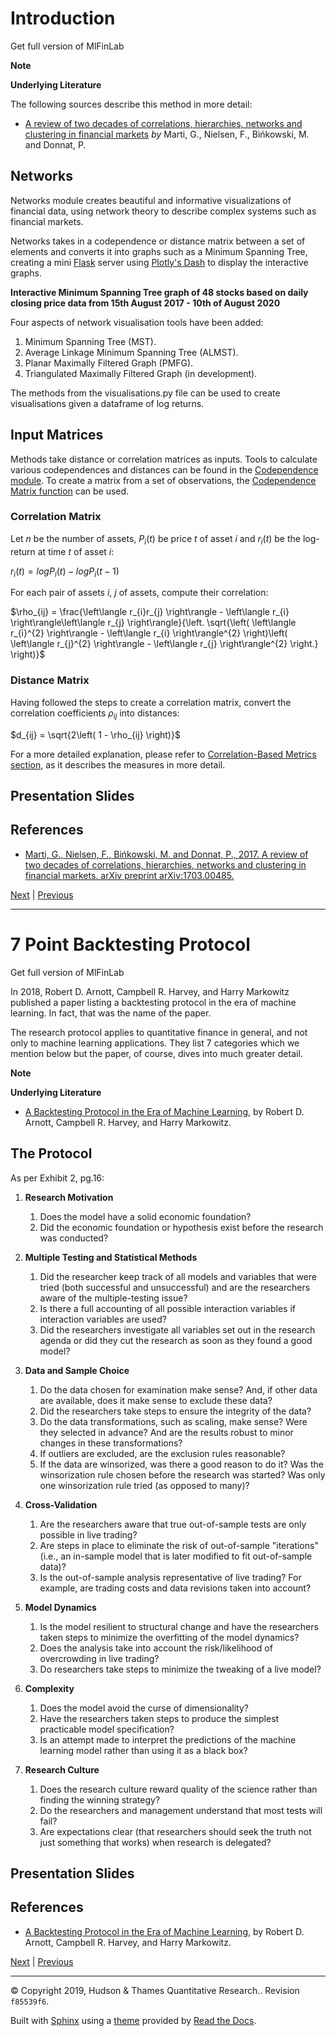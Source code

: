 # Introduction

Get full version of MlFinLab

**Note**

**Underlying Literature**

The following sources describe this method in more detail:

- [A review of two decades of correlations, hierarchies, networks and clustering in financial markets](https://arxiv.org/abs/1703.00485) *by* Marti, G., Nielsen, F., Bińkowski, M. and Donnat, P.

## Networks

Networks module creates beautiful and informative visualizations of financial data, using network theory to describe complex systems such as financial markets.

Networks takes in a codependence or distance matrix between a set of elements and converts it into graphs such as a Minimum Spanning Tree, creating a mini [Flask](https://flask.palletsprojects.com) server using [Plotly's Dash](https://dash.plotly.com) to display the interactive graphs.

**Interactive Minimum Spanning Tree graph of 48 stocks based on daily closing price data from 15th August 2017 - 10th of August 2020**

Four aspects of network visualisation tools have been added:

1. Minimum Spanning Tree (MST).
2. Average Linkage Minimum Spanning Tree (ALMST).
3. Planar Maximally Filtered Graph (PMFG).
4. Triangulated Maximally Filtered Graph (in development).

The methods from the visualisations.py file can be used to create visualisations given a dataframe of log returns.

## Input Matrices

Methods take distance or correlation matrices as inputs. Tools to calculate various codependences and distances can be found in the [Codependence module](../codependence/introduction.html#codependence-introduction). To create a matrix from a set of observations, the [Codependence Matrix function](../codependence/codependence_matrix.html#codependence-codependence-matrix) can be used.

### Correlation Matrix

Let $n$ be the number of assets, $P_{i}(t)$ be price $t$ of asset $i$ and $r_{i}(t)$ be the log-return at time $t$ of asset $i$:

$r_{i}(t) = logP_{i}(t) - logP_{i}(t - 1)$

For each pair of assets $i$, $j$ of assets, compute their correlation:

$\rho_{ij} = \frac{\left\langle r_{i}r_{j} \right\rangle - \left\langle r_{i} \right\rangle\left\langle r_{j} \right\rangle}{\left. \sqrt{\left( \left\langle r_{i}^{2} \right\rangle - \left\langle r_{i} \right\rangle^{2} \right)\left( \left\langle r_{j}^{2} \right\rangle - \left\langle r_{j} \right\rangle^{2} \right.} \right)}$

### Distance Matrix

Having followed the steps to create a correlation matrix, convert the correlation coefficients $\rho_{ij}$ into distances:

$d_{ij} = \sqrt{2\left( 1 - \rho_{ij} \right)}$

For a more detailed explanation, please refer to [Correlation-Based Metrics section](../codependence/correlation_based_metrics.html#codependence-correlation-based-metrics), as it describes the measures in more detail.

## Presentation Slides

## References

- [Marti, G., Nielsen, F., Bińkowski, M. and Donnat, P., 2017. A review of two decades of correlations, hierarchies, networks and clustering in financial markets. arXiv preprint arXiv:1703.00485.](https://arxiv.org/pdf/1703.00485.pdf)

[Next](mst.html) | [Previous](../data_generation/data_verification.html)

---

# 7 Point Backtesting Protocol

Get full version of MlFinLab

In 2018, Robert D. Arnott, Campbell R. Harvey, and Harry Markowitz published a paper listing a backtesting protocol in the era of machine learning. In fact, that was the name of the paper.

The research protocol applies to quantitative finance in general, and not only to machine learning applications. They list 7 categories which we mention below but the paper, of course, dives into much greater detail.

**Note**

**Underlying Literature**

- [A Backtesting Protocol in the Era of Machine Learning](https://papers.ssrn.com/sol3/papers.cfm?abstract_id=3275654), by Robert D. Arnott, Campbell R. Harvey, and Harry Markowitz.

## The Protocol

As per Exhibit 2, pg.16:

1. **Research Motivation**
   1. Does the model have a solid economic foundation?
   2. Did the economic foundation or hypothesis exist before the research was conducted?

2. **Multiple Testing and Statistical Methods**
   1. Did the researcher keep track of all models and variables that were tried (both successful and unsuccessful) and are the researchers aware of the multiple-testing issue?
   2. Is there a full accounting of all possible interaction variables if interaction variables are used?
   3. Did the researchers investigate all variables set out in the research agenda or did they cut the research as soon as they found a good model?

3. **Data and Sample Choice**
   1. Do the data chosen for examination make sense? And, if other data are available, does it make sense to exclude these data?
   2. Did the researchers take steps to ensure the integrity of the data?
   3. Do the data transformations, such as scaling, make sense? Were they selected in advance? And are the results robust to minor changes in these transformations?
   4. If outliers are excluded, are the exclusion rules reasonable?
   5. If the data are winsorized, was there a good reason to do it? Was the winsorization rule chosen before the research was started? Was only one winsorization rule tried (as opposed to many)?

4. **Cross-Validation**
   1. Are the researchers aware that true out-of-sample tests are only possible in live trading?
   2. Are steps in place to eliminate the risk of out-of-sample "iterations" (i.e., an in-sample model that is later modified to fit out-of-sample data)?
   3. Is the out-of-sample analysis representative of live trading? For example, are trading costs and data revisions taken into account?

5. **Model Dynamics**
   1. Is the model resilient to structural change and have the researchers taken steps to minimize the overfitting of the model dynamics?
   2. Does the analysis take into account the risk/likelihood of overcrowding in live trading?
   3. Do researchers take steps to minimize the tweaking of a live model?

6. **Complexity**
   1. Does the model avoid the curse of dimensionality?
   2. Have the researchers taken steps to produce the simplest practicable model specification?
   3. Is an attempt made to interpret the predictions of the machine learning model rather than using it as a black box?

7. **Research Culture**
   1. Does the research culture reward quality of the science rather than finding the winning strategy?
   2. Do the researchers and management understand that most tests will fail?
   3. Are expectations clear (that researchers should seek the truth not just something that works) when research is delegated?

## Presentation Slides

## References

- [A Backtesting Protocol in the Era of Machine Learning](https://papers.ssrn.com/sol3/papers.cfm?abstract_id=3275654), by Robert D. Arnott, Campbell R. Harvey, and Harry Markowitz.

[Next](backtest_statistics.html) | [Previous](seven_reasons.html)

---

© Copyright 2019, Hudson & Thames Quantitative Research.. Revision `f85539f6`.

Built with [Sphinx](https://www.sphinx-doc.org/) using a [theme](https://github.com/readthedocs/sphinx_rtd_theme) provided by [Read the Docs](https://readthedocs.org).
